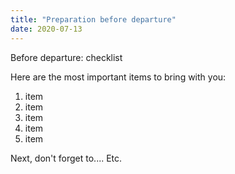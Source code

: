 ```yaml
---
title: "Preparation before departure"
date: 2020-07-13
---
```


Before departure: checklist

Here are the most important items to bring with you:
1. item
2. item
3. item
4. item
5. item

Next, don't forget to.... Etc.
